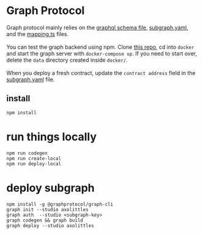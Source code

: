 # Graph Protocol
Graph protocol mainly relies on the [graphql schema file](/subgraph/axolittles/schema.graphql), [subgraph.yaml](/subgraph/axolittles/subgraph.yaml), and the [mapping.ts](/subgraph/axolittles/src/) files. <br><br>
You can test the graph backend using npm. Clone [this repo](https://github.com/graphprotocol/graph-node), cd into `docker` and start the graph server with `docker-compose up`. If you need to start over, delete the `data` directory created inside `docker/`. 
<br><br>
When you deploy a fresh contract, update the `contract address` field in the [subgraph.yaml](subgraph/kelptoken/subgraph.yaml) file.

## install
```
npm install
```

# run things locally

```
npm run codegen
npm run create-local
npm run deploy-local
```

# deploy subgraph
```
npm install -g @graphprotocol/graph-cli
graph init --studio axolittles
graph auth  --studio <subgraph-key>
graph codegen && graph build
graph deploy --studio axolittles
```
